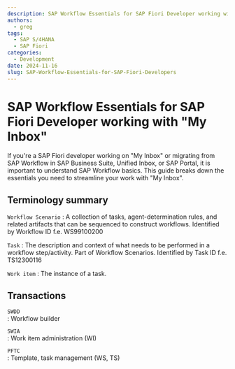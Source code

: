 ```yaml
---
description: SAP Workflow Essentials for SAP Fiori Developer working with "My Inbox"
authors:
  - greg
tags:
  - SAP S/4HANA
  - SAP Fiori
categories:
  - Development
date: 2024-11-16
slug: SAP-Workflow-Essentials-for-SAP-Fiori-Developers
---
```


# SAP Workflow Essentials for SAP Fiori Developer working with "My Inbox"

If you're a SAP Fiori developer working on "My Inbox" or migrating from SAP Workflow in SAP Business Suite, Unified Inbox, or SAP Portal, it is important to understand SAP Workflow basics. This guide breaks down the essentials you need to streamline your work with "My Inbox".<!-- more -->

## Terminology summary

`Workflow Scenario`
: A collection of tasks, agent-determination rules, and related artifacts that can be sequenced to construct workflows. Identified by Workflow ID  f.e. WS99100200

`Task`
: The description and context of what needs to be performed in a workflow step/activity. Part of Workflow Scenarios. Identified by Task ID f.e. TS12300116

`Work item`
: The instance of a task.

## Transactions

`SWDD`	
: Workflow builder

`SWIA`	
: Work item administration (WI)

`PFTC`	
: Template, task management (WS, TS)